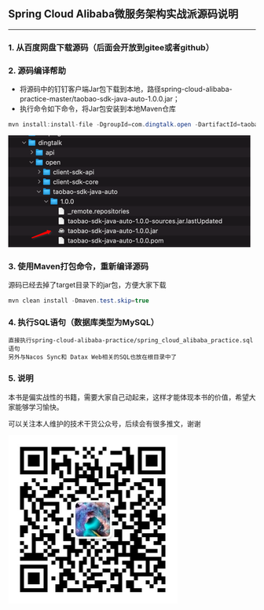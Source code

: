 ## Spring Cloud Alibaba微服务架构实战派源码说明

------

### 1. 从百度网盘下载源码（后面会开放到gitee或者github）

### 2. 源码编译帮助

- 将源码中的钉钉客户端Jar包下载到本地，路径spring-cloud-alibaba-practice-master/taobao-sdk-java-auto-1.0.0.jar；
- 执行命令如下命令，将Jar包安装到本地Maven仓库

```java
mvn install:install-file -DgroupId=com.dingtalk.open -DartifactId=taobao-sdk-java-auto -Dversion=1.0.0 -Dpackaging=jar -Dfile=/Users/huxian/Downloads/taobao-sdk-java-auto-1.0.0.jar
```

![帮助](help.png)

### 3. 使用Maven打包命令，重新编译源码

源码已经去掉了target目录下的jar包，方便大家下载

```java
mvn clean install -Dmaven.test.skip=true
```

### 4. 执行SQL语句（数据库类型为MySQL）
    直接执行spring-cloud-alibaba-practice/spring_cloud_alibaba_practice.sql语句
    另外与Nacos Sync和 Datax Web相关的SQL也放在根目录中了
### 5. 说明

本书是偏实战性的书籍，需要大家自己动起来，这样才能体现本书的价值，希望大家能够学习愉快。

可以关注本人维护的技术干货公众号，后续会有很多推文，谢谢

![](me.jpg)